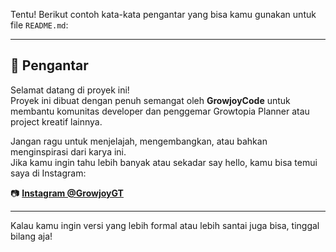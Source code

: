 Tentu! Berikut contoh kata-kata pengantar yang bisa kamu gunakan untuk file `README.md`:

---

## 📌 Pengantar

Selamat datang di proyek ini!  
Proyek ini dibuat dengan penuh semangat oleh **GrowjoyCode** untuk membantu komunitas developer dan penggemar Growtopia Planner atau project kreatif lainnya.

Jangan ragu untuk menjelajah, mengembangkan, atau bahkan menginspirasi dari karya ini.  
Jika kamu ingin tahu lebih banyak atau sekadar say hello, kamu bisa temui saya di Instagram:

📷 **[Instagram @GrowjoyGT](https://instagram.com/lf_lathif)**

---

Kalau kamu ingin versi yang lebih formal atau lebih santai juga bisa, tinggal bilang aja!
